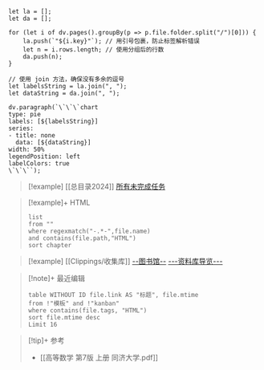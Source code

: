 ```dataviewjs
let la = [];
let da = [];

for (let i of dv.pages().groupBy(p => p.file.folder.split("/")[0])) {
    la.push(`"${i.key}"`); // 用引号包裹，防止标签解析错误
    let n = i.rows.length; // 使用分组后的行数
    da.push(n);
}

// 使用 join 方法，确保没有多余的逗号
let labelsString = la.join(", ");
let dataString = da.join(", ");

dv.paragraph(`\`\`\`chart
type: pie
labels: [${labelsString}]
series:
- title: none
  data: [${dataString}]
width: 50%
legendPosition: left
labelColors: true
\`\`\``);

```

> [!example] [[总目录2024]]  [所有未完成任务](obsidian1/Obsidian08/所有未完成任务.md)



> [!example]+ HTML
>```dataview
>list 
>from ""
>where regexmatch("-.*-",file.name)
>and contains(file.path,"HTML")
>sort chapter
>```

>[!example] 
>[[Clippings/收集库]]
>[--图书馆--](图书馆/--图书馆--.md)
>[---资料库导览---](资料库HTML5/---资料库导览---.md)


> [!note]+ 最近编辑
>```dataview
>table WITHOUT ID file.link AS "标题", file.mtime
>from !"模板" and !"kanban"
>where contains(file.tags, "HTML")
>sort file.mtime desc
>Limit 16
>```

> [!tip]+ 参考
> - [[高等数学 第7版 上册 同济大学.pdf]]

